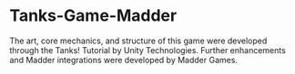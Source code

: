 # Tanks-Game-Madder
The art, core mechanics, and structure of this game were developed through the Tanks! Tutorial by Unity Technologies. Further enhancements and Madder integrations were developed by Madder Games.
